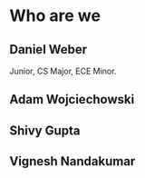 # Who are we

## Daniel Weber

Junior, CS Major, ECE Minor.

## Adam Wojciechowski

## Shivy Gupta

## Vignesh Nandakumar
